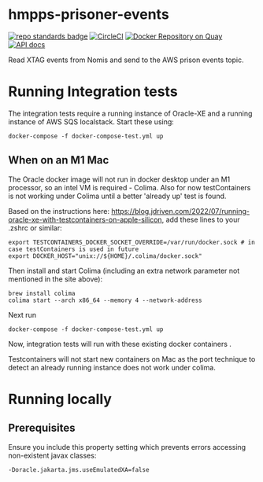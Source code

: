 # hmpps-prisoner-events
[![repo standards badge](https://img.shields.io/badge/endpoint.svg?&style=flat&logo=github&url=https%3A%2F%2Foperations-engineering-reports.cloud-platform.service.justice.gov.uk%2Fapi%2Fv1%2Fcompliant_public_repositories%2Fhmpps-prisoner-events)](https://operations-engineering-reports.cloud-platform.service.justice.gov.uk/public-report/hmpps-prisoner-events "Link to report")
[![CircleCI](https://circleci.com/gh/ministryofjustice/hmpps-prisoner-events/tree/main.svg?style=svg)](https://circleci.com/gh/ministryofjustice/hmpps-prisoner-events)
[![Docker Repository on Quay](https://img.shields.io/badge/quay.io-repository-2496ED.svg?logo=docker)](https://quay.io/repository/hmpps/hmpps-prisoner-events)
[![API docs](https://img.shields.io/badge/API_docs_-view-85EA2D.svg?logo=swagger)](https://prisoner-events-dev.prison.service.justice.gov.uk/swagger-ui/index.html)

Read XTAG events from Nomis and send to the AWS prison events topic.

# Running Integration tests

The integration tests require a running instance of Oracle-XE and a running instance of AWS SQS localstack. Start these using:

`docker-compose -f docker-compose-test.yml up`

## When on an M1 Mac

The Oracle docker image will not run in docker desktop under an M1 processor, so an intel VM is required - Colima.
Also for now testContainers is not working under Colima until a better 'already up' test is found.

Based on the instructions here: https://blog.jdriven.com/2022/07/running-oracle-xe-with-testcontainers-on-apple-silicon,
add these lines to your .zshrc or similar:

```
export TESTCONTAINERS_DOCKER_SOCKET_OVERRIDE=/var/run/docker.sock # in case testContainers is used in future
export DOCKER_HOST="unix://${HOME}/.colima/docker.sock"
```

Then install and start Colima (including an extra network parameter not mentioned in the site above):

```
brew install colima
colima start --arch x86_64 --memory 4 --network-address
```

Next run 

`docker-compose -f docker-compose-test.yml up`

Now, integration tests will run with these existing docker containers .

Testcontainers will not start new containers on Mac as the port technique to detect an already running instance does not work under colima.

# Running locally

## Prerequisites

Ensure you include this property setting which prevents errors accessing non-existent javax classes:

`-Doracle.jakarta.jms.useEmulatedXA=false`
